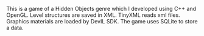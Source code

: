 This is a game of a Hidden Objects genre which I developed using C++ and OpenGL.
Level structures are saved in XML.
TinyXML reads xml files.
Graphics materials are loaded by DevIL SDK.
The game uses SQLite to store a data.